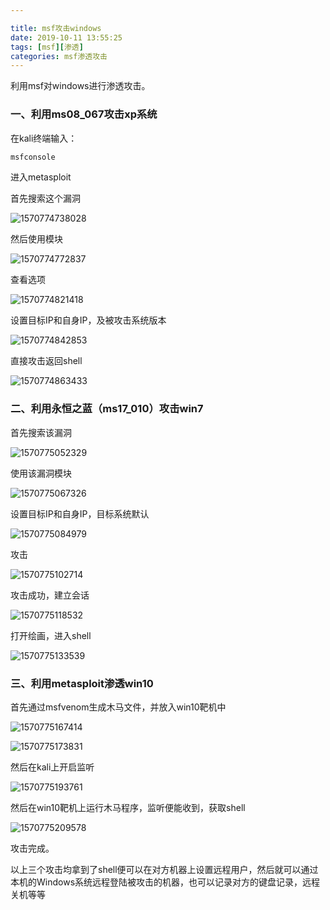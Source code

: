 ```yaml
---

title: msf攻击windows
date: 2019-10-11 13:55:25
tags: [msf][渗透]
categories: msf渗透攻击
---
```


利用msf对windows进行渗透攻击。

<!--more-->

### 一、利用ms08_067攻击xp系统

在kali终端输入：

```bash
msfconsole
```

进入metasploit

首先搜索这个漏洞

![1570774738028](C:\Users\张寅\AppData\Roaming\Typora\typora-user-images\1570774738028.png)

然后使用模块

![1570774772837](C:\Users\张寅\AppData\Roaming\Typora\typora-user-images\1570774772837.png)

查看选项

![1570774821418](C:\Users\张寅\AppData\Roaming\Typora\typora-user-images\1570774821418.png)

设置目标IP和自身IP，及被攻击系统版本

![1570774842853](C:\Users\张寅\AppData\Roaming\Typora\typora-user-images\1570774842853.png)

直接攻击返回shell

![1570774863433](C:\Users\张寅\AppData\Roaming\Typora\typora-user-images\1570774863433.png)

### 二、利用永恒之蓝（ms17_010）攻击win7

首先搜索该漏洞

![1570775052329](C:\Users\张寅\AppData\Roaming\Typora\typora-user-images\1570775052329.png)

使用该漏洞模块

![1570775067326](C:\Users\张寅\AppData\Roaming\Typora\typora-user-images\1570775067326.png)

设置目标IP和自身IP，目标系统默认

![1570775084979](C:\Users\张寅\AppData\Roaming\Typora\typora-user-images\1570775084979.png)

攻击

![1570775102714](C:\Users\张寅\AppData\Roaming\Typora\typora-user-images\1570775102714.png)

攻击成功，建立会话

![1570775118532](C:\Users\张寅\AppData\Roaming\Typora\typora-user-images\1570775118532.png)

打开绘画，进入shell

![1570775133539](C:\Users\张寅\AppData\Roaming\Typora\typora-user-images\1570775133539.png)

### 三、利用metasploit渗透win10

首先通过msfvenom生成木马文件，并放入win10靶机中

![1570775167414](C:\Users\张寅\AppData\Roaming\Typora\typora-user-images\1570775167414.png)

![1570775173831](C:\Users\张寅\AppData\Roaming\Typora\typora-user-images\1570775173831.png)

然后在kali上开启监听

![1570775193761](C:\Users\张寅\AppData\Roaming\Typora\typora-user-images\1570775193761.png)

然后在win10靶机上运行木马程序，监听便能收到，获取shell

![1570775209578](C:\Users\张寅\AppData\Roaming\Typora\typora-user-images\1570775209578.png)

攻击完成。

以上三个攻击均拿到了shell便可以在对方机器上设置远程用户，然后就可以通过本机的Windows系统远程登陆被攻击的机器，也可以记录对方的键盘记录，远程关机等等